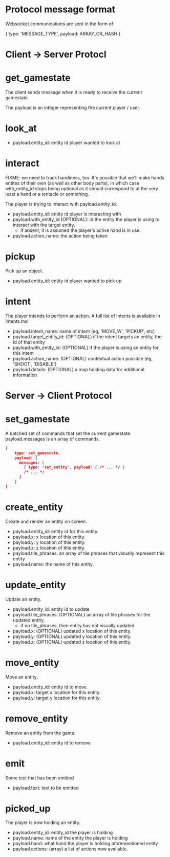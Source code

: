 Protocol message format
===

Websocket communications are sent in the form of:

{
    type: 'MESSAGE_TYPE',
    payload: ARRAY_OR_HASH
}


Client -> Server Protocl
===

get_gamestate
===

The client sends message when it is ready to receive the current gamestate.

The payload is an integer representing the current player / user.


look_at
==

  * payload.entity_id: entity id player wanted to look at

interact
==

FIXME: we need to track handiness, too. It's possible that we'll make hands entites of their own (as well as other body parts), in which case with_entity_id stops being optional as it should correspond to at the very least a hand or a tentacle or something.

The player is trying to interact with payload.entity_id.

  * payload.entity_id: entity id player is interacting with
  * payload.with_entity_id (OPTIONAL): id the entity the player is using to interact with the target entity.
    * if absent, it is assumed the player's active hand is in use.
  * payload.action_name: the action being taken

pickup
==

Pick up an object.

  * payload.entity_id: entity id player wanted to pick up

intent
==

The player intends to perform an action. A full list of intents is available in Intents.md

  * payload.intent_name: name of intent (eg, 'MOVE_W', 'PICKUP', etc)
  * payload.target_entity_id: (OPTIONAL) if the intent targets an entity, the id of that entity
  * payload.with_entity_id: (OPTIONAL) if the player is using an entity for this intent
  * payload.action_name: (OPTIONAL) contextual action possible (eg, 'SHOOT', 'DISABLE')
  * payload.details: (OPTIONAL) a map holding data for additional information

Server -> Client Protocol
===

set_gamestate
===

A batched set of commands that set the current gamestate.
payload.messages is an array of commands.
```json
{
    type: set_gamestate,
    payload: {
      messages: [
        { type: 'set_entity', payload: { /* ... */ }
        /* ... */
      ]
    }
}
```

create_entity
===

Create and render an entity on screen.

  * payload.entity_id: entity id for this entity.
  * payload.x: x location of this entity.
  * payload.y: y location of this entity.
  * payload.z: z location of this entity.
  * payload.tile_phrases: an array of tile phrases that visually represent this entity
  * payload.name: the name of this entity.


update_entity
===

Update an entity.

  * payload.entity_id: entity id to update
  * payload.tile_phrases: (OPTIONAL) an array of tile phrases for the updated entity.
      * if no tile_phrases, then entity has not visually updated.
  * payload.x: (OPTIONAL) updated x location of this entity.
  * payload.y: (OPTIONAL) updated y location of this entity.
  * payload.z: (OPTIONAL) updated z location of this entity.

move_entity
===

Move an entity.

  * payload.entity_id: entity id to move.
  * payload.x: target x location for this entity.
  * payload.y: target y location for this entity.


remove_entity
===

Remove an entity from the game.

  * payload.entity_id: entity id to remove


emit
==

Some text that has been emitted

  * payload.text: text to be emitted

picked_up
==

The player is now holding an entity.

* payload.entity_id: entity_id the player is holding
* payload.name: name of the entity the player is holding
* payload.hand: what hand the player is holding aforementioned entity
* payload.actions: (array) a list of actions now available.
